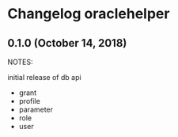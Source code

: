 # Changelog oraclehelper

## 0.1.0 (October 14, 2018)

NOTES:

initial release of db api

* grant
* profile
* parameter
* role
* user
